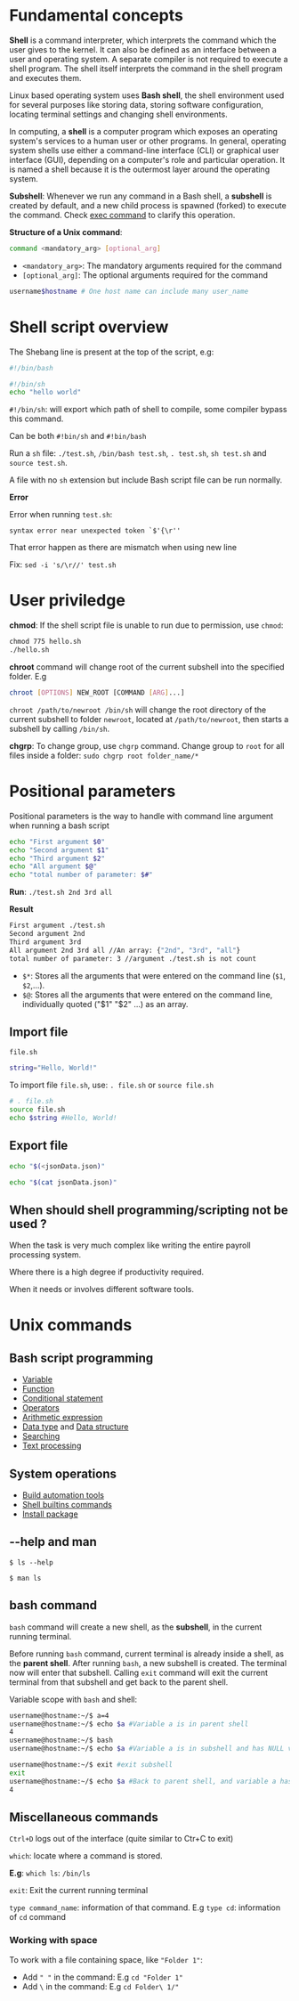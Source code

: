 # Fundamental concepts

**Shell** is a command interpreter, which interprets the command which the user gives to the kernel. It can also be defined as an interface between a user and operating system. A separate compiler is not required to execute a shell program. The shell itself interprets the command in the shell program and executes them.

Linux based operating system uses **Bash shell**, the shell environment used for several purposes like storing data, storing software configuration, locating terminal settings and changing shell environments.

In computing, a **shell** is a computer program which exposes an operating system's services to a human user or other programs. In general, operating system shells use either a command-line interface (CLI) or graphical user interface (GUI), depending on a computer's role and particular operation. It is named a shell because it is the outermost layer around the operating system.

**Subshell**: Whenever we run any command in a Bash shell, a **subshell** is created by default, and a new child process is spawned (forked) to execute the command. Check [exec command](https://github.com/TranPhucVinh/Linux-Shell/blob/master/Physical%20layer/Process/Process%20command.md#exec) to clarify this operation.

**Structure of a Unix command**:
```sh
command <mandatory_arg> [optional_arg]
```
* ``<mandatory_arg>``: The mandatory arguments required for the command
* ``[optional_arg]``: The optional arguments required for the command

```bash
username$hostname # One host name can include many user_name
```

# Shell script overview

The Shebang line is present at the top of the script, e.g:

```sh
#!/bin/bash
```

```sh
#!/bin/sh
echo "hello world"
```

``#!/bin/sh``: will export which path of shell to compile, some compiler bypass this command.

Can be both ``#!bin/sh`` and ``#!bin/bash``

Run a ``sh`` file: ``./test.sh``, ``/bin/bash test.sh``, ``. test.sh``, ``sh test.sh`` and ``source test.sh``.

A file with no ``sh`` extension but include Bash script file can be run normally.

**Error**

Error when running ``test.sh``:

```
syntax error near unexpected token `$'{\r''
```

That error happen as there are mismatch when using new line

Fix: ``sed -i 's/\r//' test.sh``

# User priviledge

**chmod**: If the shell script file is unable to run due to permission, use ``chmod``:

```cmd
chmod 775 hello.sh
./hello.sh
```

**chroot** command will change root of the current subshell into the specified folder. E.g

```sh
chroot [OPTIONS] NEW_ROOT [COMMAND [ARG]...]
```

``chroot /path/to/newroot /bin/sh`` will change the root directory of the current subshell to folder ``newroot``, located at ``/path/to/newroot``, then starts a subshell by calling ``/bin/sh``.

**chgrp**: To change group, use ``chgrp`` command. Change group to ``root`` for all files inside a folder: ``sudo chgrp root folder_name/*``

# Positional parameters

Positional parameters is the way to handle with command line argument when running a bash script

```sh
echo "First argument $0"
echo "Second argument $1"
echo "Third argument $2"
echo "All argument $@"
echo "total number of parameter: $#"
```

**Run**: ``./test.sh 2nd 3rd all``

**Result**

```sh
First argument ./test.sh
Second argument 2nd
Third argument 3rd
All argument 2nd 3rd all //An array: {"2nd", "3rd", "all"}
total number of parameter: 3 //argument ./test.sh is not count
```

* ``$*``: Stores all the arguments that were entered on the command line (``$1``, ``$2``,...).
* ``$@``: Stores all the arguments that were entered on the command line, individually quoted ("$1" "$2" ...) as an array.

## Import file

``file.sh``

```sh
string="Hello, World!"
```

To import file ``file.sh``, use: ``. file.sh`` or ``source file.sh``

```sh
# . file.sh
source file.sh
echo $string #Hello, World!
```

## Export file

```sh
echo "$(<jsonData.json)"
```

```sh
echo "$(cat jsonData.json)"
```

## When should shell programming/scripting not be used ?

When the task is very much complex like writing the entire payroll processing system.

Where there is a high degree if productivity required.

When it needs or involves different software tools.

# Unix commands

## Bash script programming

* [Variable](Variable)
* [Function](Function.md)
* [Conditional statement](Conditional%20statement)
* [Operators](Operators.md)
* [Arithmetic expression]()
* [Data type]() and [Data structure]()
* [Searching]()
* [Text processing]()

## System operations

* [Build automation tools]()
* [Shell builtins commands](Shell%20builtins.md)
* [Install package](Install%20package.md)

## --help and man

```shell
$ ls --help
```

```shell
$ man ls
```

## bash command

``bash`` command will create a new shell, as the **subshell**, in the current running terminal.

Before running ``bash`` command, current terminal is already inside a shell, as the **parent shell**. After running ``bash``, a new subshell is created. The terminal now will enter that subshell. Calling ``exit`` command will exit the current terminal from that subshell and get back to the parent shell.

Variable scope with ``bash`` and shell:

```sh
username@hostname:~/$ a=4
username@hostname:~/$ echo $a #Variable a is in parent shell
4
username@hostname:~/$ bash
username@hostname:~/$ echo $a #Variable a is in subshell and has NULL value

username@hostname:~/$ exit #exit subshell
exit
username@hostname:~/$ echo $a #Back to parent shell, and variable a has its old value
4
```

## Miscellaneous commands

``Ctrl+D`` logs out of the interface (quite similar to Ctr+C to exit)

``which``: locate where a command is stored. 

**E.g**: ``which ls``: ``/bin/ls``

``exit``: Exit the current running terminal 

``type command_name``: information of that command. E.g ``type cd``: information of ``cd`` command

### Working with space

To work with a file containing space, like ``"Folder 1"``:

* Add ``" "`` in the command: E.g ``cd "Folder 1"``
* Add ``\`` in the command: E.g ``cd Folder\ 1/"``
